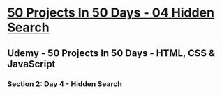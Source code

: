 # [50 Projects In 50 Days - 04 Hidden Search](https://arpadgbondor.github.io/50_Projects_In_50_Days-04_Hidden_Search/)

## Udemy - 50 Projects In 50 Days - HTML, CSS & JavaScript
### Section 2: Day 4 - Hidden Search
